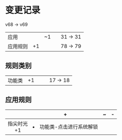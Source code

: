 # 变更记录

v68 -> v69

||||||
|-|:-:|:-:|:-:|:-:|
|应用||~1||31 -> 31|
|应用规则|+1|||78 -> 79|

## 规则类别

||||||
|-|:-:|:-:|:-:|:-:|
|功能类|+1|||17 -> 18|

## 应用规则

||+|~|-|
|:-:|-|-|-|
|指尖时光<br>+1|<li>功能类-点击进行系统解锁|||
